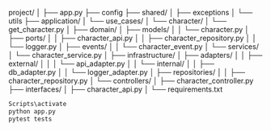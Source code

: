 project/
│
├── app.py
├── config
├── shared/
│   ├── exceptions
│   └── utils
├── application/
│   └── use_cases/
│       └── character/
│         └── get_character.py
│
├── domain/
│   ├── models/
│   │   └── character.py
│   ├── ports/
│   │   ├── character_api.py
│   │   ├── character_repository.py
│   │   └── logger.py
│   ├── events/
│   │   └── character_event.py
│   └── services/
│       └── character_service.py
│
├── infrastructure/
│   ├── adapters/
│   │   ├── external/
│   │   │   └── api_adapter.py
│   │   └── internal/
│   │       ├── db_adapter.py
│   │       └── logger_adapter.py
│   ├── repositories/
│   │   ├── character_repository.py
│   └── controllers/
│       ├── character_controller.py
├── interfaces/
│   ├── character_api.py
│
└── requirements.txt

```sh {"id":"01JCBASYB48KWDPATJZJ02N0PY"}
Scripts\activate
python app.py
pytest tests
```